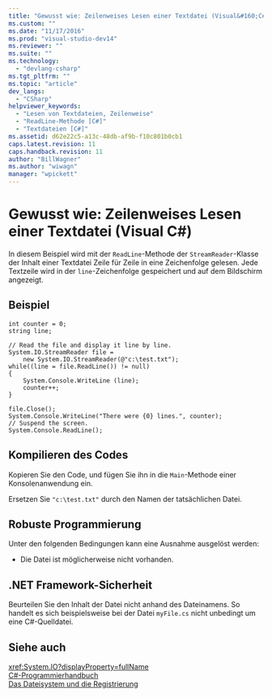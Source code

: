 ```yaml
---
title: "Gewusst wie: Zeilenweises Lesen einer Textdatei (Visual&#160;C#) | Microsoft Docs"
ms.custom: ""
ms.date: "11/17/2016"
ms.prod: "visual-studio-dev14"
ms.reviewer: ""
ms.suite: ""
ms.technology: 
  - "devlang-csharp"
ms.tgt_pltfrm: ""
ms.topic: "article"
dev_langs: 
  - "CSharp"
helpviewer_keywords: 
  - "Lesen von Textdateien, Zeilenweise"
  - "ReadLine-Methode [C#]"
  - "Textdateien [C#]"
ms.assetid: d62e22c5-a13c-48db-af9b-f10c801b0cb1
caps.latest.revision: 11
caps.handback.revision: 11
author: "BillWagner"
ms.author: "wiwagn"
manager: "wpickett"
---
```

# Gewusst wie: Zeilenweises Lesen einer Textdatei (Visual&#160;C#)
In diesem Beispiel wird mit der `ReadLine`\-Methode der `StreamReader`\-Klasse der Inhalt einer Textdatei Zeile für Zeile in eine Zeichenfolge gelesen.  Jede Textzeile wird in der `line`\-Zeichenfolge gespeichert und auf dem Bildschirm angezeigt.  
  
## Beispiel  
  
```  
int counter = 0;  
string line;  
  
// Read the file and display it line by line.  
System.IO.StreamReader file =   
    new System.IO.StreamReader(@"c:\test.txt");  
while((line = file.ReadLine()) != null)  
{  
    System.Console.WriteLine (line);  
    counter++;  
}  
  
file.Close();  
System.Console.WriteLine("There were {0} lines.", counter);  
// Suspend the screen.  
System.Console.ReadLine();  
```  
  
## Kompilieren des Codes  
 Kopieren Sie den Code, und fügen Sie ihn in die `Main`\-Methode einer Konsolenanwendung ein.  
  
 Ersetzen Sie `"c:\test.txt"` durch den Namen der tatsächlichen Datei.  
  
## Robuste Programmierung  
 Unter den folgenden Bedingungen kann eine Ausnahme ausgelöst werden:  
  
-   Die Datei ist möglicherweise nicht vorhanden.  
  
## .NET Framework-Sicherheit  
 Beurteilen Sie den Inhalt der Datei nicht anhand des Dateinamens.  So handelt es sich beispielsweise bei der Datei `myFile.cs` nicht unbedingt um eine C\#\-Quelldatei.  
  
## Siehe auch  
 <xref:System.IO?displayProperty=fullName>   
 [C\#\-Programmierhandbuch](../../../csharp/programming-guide/index.md)   
 [Das Dateisystem und die Registrierung](../../../csharp/programming-guide/file-system/file-system-and-the-registry.md)